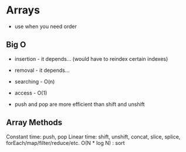 # Arrays 

- use when you need order

## Big O 
- insertion - it depends... (would have to reindex certain indexes)
- removal - it depends...
- searching - O(n)
- access - O(1)

- push and pop are more efficient than shift and unshift

## Array Methods

Constant time: push, pop
Linear time: shift, unshift, concat, slice, splice, forEach/map/filter/reduce/etc.
O(N * log N) : sort

